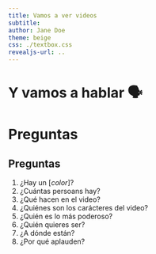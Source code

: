 ```yaml
---
title: Vamos a ver videos
subtitle: 
author: Jane Doe
theme: beige
css: ./textbox.css
revealjs-url: ..
---
```

# Y vamos a hablar 🗣️

# Preguntas
## Preguntas
1. ¿Hay un [*color*]?
2. ¿Cuántas persoans hay? 
3. ¿Qué hacen en el video? 
4. ¿Quiénes son los carácteres del video?
5. ¿Quién es lo más poderoso?
6. ¿Quién quieres ser?
7. ¿A dónde están?
8. ¿Por qué aplauden?
